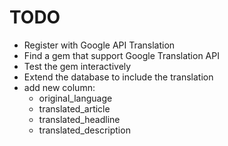 # TODO
- Register with Google API Translation
- Find a gem that support Google Translation API
- Test the gem interactively
- Extend the database to include the translation
- add new column:
  - original_language
  - translated_article
  - translated_headline
  - translated_description
